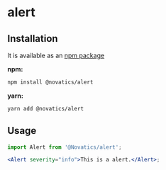 # alert

## Installation

It is available as an [npm package](https://www.npmjs.com/package/novatics)

**npm:**

```sh
npm install @novatics/alert
```

**yarn:**

```sh
yarn add @novatics/alert
```

## Usage

```jsx
import Alert from '@Novatics/alert';

<Alert severity="info">This is a alert.</Alert>;
```
